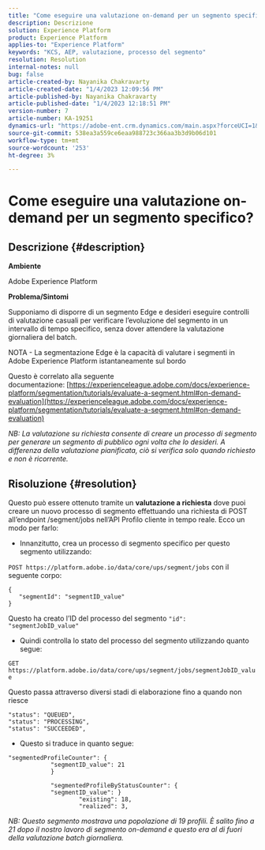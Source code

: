 ```yaml
---
title: "Come eseguire una valutazione on-demand per un segmento specifico?"
description: Descrizione
solution: Experience Platform
product: Experience Platform
applies-to: "Experience Platform"
keywords: "KCS, AEP, valutazione, processo del segmento"
resolution: Resolution
internal-notes: null
bug: false
article-created-by: Nayanika Chakravarty
article-created-date: "1/4/2023 12:09:56 PM"
article-published-by: Nayanika Chakravarty
article-published-date: "1/4/2023 12:18:51 PM"
version-number: 7
article-number: KA-19251
dynamics-url: "https://adobe-ent.crm.dynamics.com/main.aspx?forceUCI=1&pagetype=entityrecord&etn=knowledgearticle&id=a480ddad-288c-ed11-81ac-6045bd006a22"
source-git-commit: 538ea3a559ce6eaa988723c366aa3b3d9b06d101
workflow-type: tm+mt
source-wordcount: '253'
ht-degree: 3%

---
```


# Come eseguire una valutazione on-demand per un segmento specifico?

## Descrizione {#description}


<b>Ambiente</b>

Adobe Experience Platform

<b>Problema/Sintomi</b>

Supponiamo di disporre di un segmento Edge e desideri eseguire controlli di valutazione casuali per verificare l’evoluzione del segmento in un intervallo di tempo specifico, senza dover attendere la valutazione giornaliera del batch.

NOTA - La segmentazione Edge è la capacità di valutare i segmenti in Adobe Experience Platform istantaneamente sul bordo

Questo è correlato alla seguente documentazione: [https://experienceleague.adobe.com/docs/experience-platform/segmentation/tutorials/evaluate-a-segment.html#on-demand-evaluation](https://experienceleague.adobe.com/docs/experience-platform/segmentation/tutorials/evaluate-a-segment.html#on-demand-evaluation)

*NB: La valutazione su richiesta consente di creare un processo di segmento per generare un segmento di pubblico ogni volta che lo desideri. A differenza della valutazione pianificata, ciò si verifica solo quando richiesto e non è ricorrente.*


## Risoluzione {#resolution}


Questo può essere ottenuto tramite un <b>valutazione a richiesta</b> dove puoi creare un nuovo processo di segmento effettuando una richiesta di POST all’endpoint /segment/jobs nell’API Profilo cliente in tempo reale. Ecco un modo per farlo:

- Innanzitutto, crea un processo di segmento specifico per questo segmento utilizzando:


`POST https://platform.adobe.io/data/core/ups/segment/jobs` con il seguente corpo:


```
{
   "segmentId": "segmentID_value"
}
```


Questo ha creato l’ID del processo del segmento `"id": "segmentJobID_value"`

- Quindi controlla lo stato del processo del segmento utilizzando quanto segue:


`GET https://platform.adobe.io/data/core/ups/segment/jobs/segmentJobID_value`

Questo passa attraverso diversi stadi di elaborazione fino a quando non riesce




```
"status": "QUEUED",
"status": "PROCESSING",
"status": "SUCCEEDED",
```




- Questo si traduce in quanto segue:





```
"segmentedProfileCounter": {
            "segmentID_value": 21
            }

            "segmentedProfileByStatusCounter": {
            "segmentID_value": }
                    "existing": 18,
                    "realized": 3,
```




*NB: Questo segmento mostrava una popolazione di 19 profili. È salito fino a 21 dopo il nostro lavoro di segmento on-demand e questo era al di fuori della valutazione batch giornaliera.*
